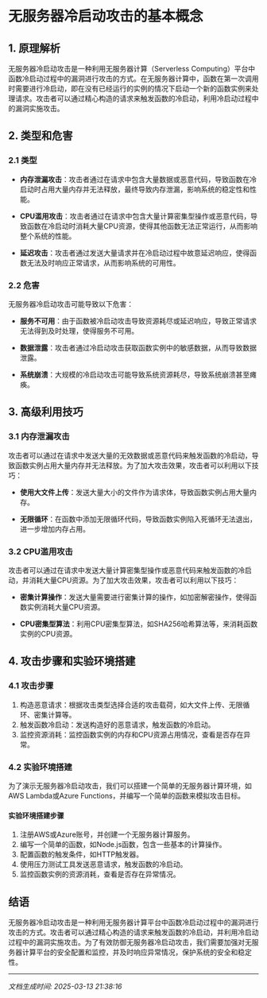 # 无服务器冷启动攻击的基本概念

## 1. 原理解析

无服务器冷启动攻击是一种利用无服务器计算（Serverless Computing）平台中函数冷启动过程中的漏洞进行攻击的方式。在无服务器计算中，函数在第一次调用时需要进行冷启动，即在没有已经运行的实例的情况下启动一个新的函数实例来处理请求。攻击者可以通过精心构造的请求来触发函数的冷启动，利用冷启动过程中的漏洞实施攻击。

## 2. 类型和危害

### 2.1 类型

- **内存泄漏攻击**：攻击者通过在请求中包含大量数据或恶意代码，导致函数在冷启动时占用大量内存并无法释放，最终导致内存泄漏，影响系统的稳定性和性能。

- **CPU滥用攻击**：攻击者通过在请求中包含大量计算密集型操作或恶意代码，导致函数在冷启动时消耗大量CPU资源，使得其他函数无法正常运行，从而影响整个系统的性能。

- **延迟攻击**：攻击者通过发送大量请求并在冷启动过程中故意延迟响应，使得函数无法及时响应正常请求，从而影响系统的可用性。

### 2.2 危害

无服务器冷启动攻击可能导致以下危害：

- **服务不可用**：由于函数被冷启动攻击导致资源耗尽或延迟响应，导致正常请求无法得到及时处理，使得服务不可用。

- **数据泄露**：攻击者通过冷启动攻击获取函数实例中的敏感数据，从而导致数据泄露。

- **系统崩溃**：大规模的冷启动攻击可能导致系统资源耗尽，导致系统崩溃甚至瘫痪。

## 3. 高级利用技巧

### 3.1 内存泄漏攻击

攻击者可以通过在请求中发送大量的无效数据或恶意代码来触发函数的冷启动，导致函数实例占用大量内存并无法释放。为了加大攻击效果，攻击者可以利用以下技巧：

- **使用大文件上传**：发送大量大小的文件作为请求体，导致函数实例占用大量内存。

- **无限循环**：在函数中添加无限循环代码，导致函数实例陷入死循环无法退出，进一步增加内存占用。

### 3.2 CPU滥用攻击

攻击者可以通过在请求中发送大量计算密集型操作或恶意代码来触发函数的冷启动，并消耗大量CPU资源。为了加大攻击效果，攻击者可以利用以下技巧：

- **密集计算操作**：发送大量需要进行密集计算的操作，如加密解密操作，使得函数实例消耗大量CPU资源。

- **CPU密集型算法**：利用CPU密集型算法，如SHA256哈希算法等，来消耗函数实例的CPU资源。

## 4. 攻击步骤和实验环境搭建

### 4.1 攻击步骤

1. 构造恶意请求：根据攻击类型选择合适的攻击载荷，如大文件上传、无限循环、密集计算等。
2. 触发函数冷启动：发送构造好的恶意请求，触发函数的冷启动。
3. 监控资源消耗：监控函数实例的内存和CPU资源占用情况，查看是否存在异常。

### 4.2 实验环境搭建

为了演示无服务器冷启动攻击，我们可以搭建一个简单的无服务器计算环境，如AWS Lambda或Azure Functions，并编写一个简单的函数来模拟攻击目标。

#### 实验环境搭建步骤

1. 注册AWS或Azure账号，并创建一个无服务器计算服务。
2. 编写一个简单的函数，如Node.js函数，包含一些基本的计算操作。
3. 配置函数的触发条件，如HTTP触发器。
4. 使用压力测试工具发送恶意请求，触发函数的冷启动。
5. 监控函数实例的资源消耗，查看是否存在异常情况。

## 结语

无服务器冷启动攻击是一种利用无服务器计算平台中函数冷启动过程中的漏洞进行攻击的方式。攻击者可以通过精心构造的请求来触发函数的冷启动，并利用冷启动过程中的漏洞实施攻击。为了有效防御无服务器冷启动攻击，我们需要加强对无服务器计算平台的安全配置和监控，并及时响应异常情况，保护系统的安全和稳定性。

---

*文档生成时间: 2025-03-13 21:38:16*
